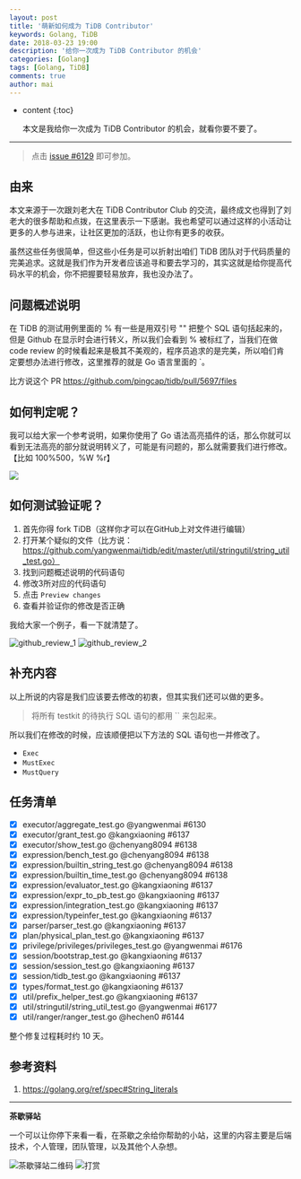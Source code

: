 ```yaml
---
layout: post
title: '萌新如何成为 TiDB Contributor'
keywords: Golang, TiDB
date: 2018-03-23 19:00
description: '给你一次成为 TiDB Contributor 的机会'
categories: [Golang]
tags: [Golang, TiDB]
comments: true
author: mai
---
```


* content
{:toc}

    本文是我给你一次成为 TiDB Contributor 的机会，就看你要不要了。

----

>点击 [issue #6129](https://github.com/pingcap/tidb/issues/6129) 即可参加。

## 由来

​本文来源于一次跟刘老大在 TiDB Contributor Club 的交流，最终成文也得到了刘老大的很多帮助和点拨，在这里表示一下感谢。我也希望可以通过这样的小活动让更多的人参与进来，让社区更加的活跃，也让你有更多的收获。

​虽然这些任务很简单，但这些小任务是可以折射出咱们 TiDB 团队对于代码质量的完美追求。这就是我们作为开发者应该追寻和要去学习的，其实这就是给你提高代码水平的机会，你不把握要轻易放弃，我也没办法了。

## 问题概述说明

在 TiDB 的测试用例里面的 % 有一些是用双引号 "" 把整个 SQL 语句括起来的，但是 Github 在显示时会进行转义，所以我们会看到 % 被标红了，当我们在做 code review 的时候看起来是极其不美观的，程序员追求的是完美，所以咱们肯定要想办法进行修改，这里推荐的就是 Go 语言里面的 `。

比方说这个 PR https://github.com/pingcap/tidb/pull/5697/files

## 如何判定呢？

我可以给大家一个参考说明，如果你使用了 Go 语法高亮插件的话，那么你就可以看到无法高亮的部分就说明转义了，可能是有问题的，那么就需要我们进行修改。【比如 100%500，%W %r】

![](github_tidb_review_3.png)

<!--more-->

## 如何测试验证呢？

1. 首先你得 fork TiDB（这样你才可以在GitHub上对文件进行编辑）
2. 打开某个疑似的文件（比方说：https://github.com/yangwenmai/tidb/edit/master/util/stringutil/string_util_test.go）
3. 找到问题概述说明的代码语句
4. 修改3所对应的代码语句
5. 点击 `Preview changes`
6. 查看并验证你的修改是否正确

我给大家一个例子，看一下就清楚了。

![github_review_1](github_review_1.png)
![github_review_2](github_review_2.png)

## 补充内容

以上所说的内容是我们应该要去修改的初衷，但其实我们还可以做的更多。

>将所有 testkit 的待执行 SQL 语句的都用 `` 来包起来。

所以我们在修改的时候，应该顺便把以下方法的 SQL 语句也一并修改了。

- `Exec`
- `MustExec`
- `MustQuery`

## 任务清单


- [x] executor/aggregate_test.go @yangwenmai #6130 
- [x] executor/grant_test.go @kangxiaoning #6137 
- [x] executor/show_test.go @chenyang8094 #6138 
- [x] expression/bench_test.go @chenyang8094 #6138
- [x] expression/builtin_string_test.go @chenyang8094 #6138
- [x] expression/builtin_time_test.go @chenyang8094 #6138
- [x] expression/evaluator_test.go @kangxiaoning #6137 
- [x] expression/expr_to_pb_test.go @kangxiaoning #6137 
- [x] expression/integration_test.go @kangxiaoning #6137 
- [x] expression/typeinfer_test.go @kangxiaoning #6137 
- [x] parser/parser_test.go @kangxiaoning #6137 
- [x] plan/physical_plan_test.go @kangxiaoning #6137 
- [x] privilege/privileges/privileges_test.go @yangwenmai #6176 
- [x] session/bootstrap_test.go @kangxiaoning #6137 
- [x] session/session_test.go @kangxiaoning #6137 
- [x] session/tidb_test.go @kangxiaoning #6137 
- [x] types/format_test.go @kangxiaoning #6137 
- [x] util/prefix_helper_test.go @kangxiaoning #6137 
- [x] util/stringutil/string_util_test.go @yangwenmai #6177
- [x] util/ranger/ranger_test.go @hechen0 #6144

整个修复过程耗时约 10 天。

## 参考资料

1. https://golang.org/ref/spec#String_literals

----

**茶歇驿站**

一个可以让你停下来看一看，在茶歇之余给你帮助的小站，这里的内容主要是后端技术，个人管理，团队管理，以及其他个人杂想。

![茶歇驿站二维码](http://oqos7hrvp.bkt.clouddn.com/blog/tech_tea.jpg)
![打赏](http://oqos7hrvp.bkt.clouddn.com/blog/money.jpg)
